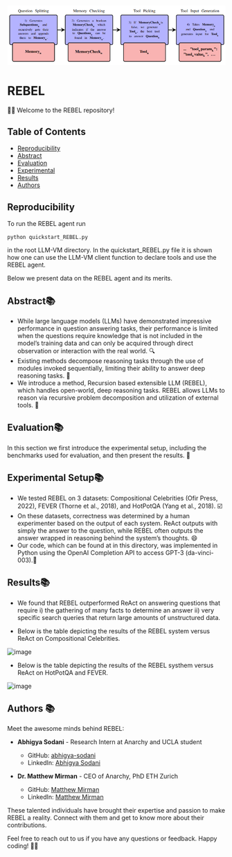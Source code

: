 ![Anarchy Logo](figure.png)
# REBEL

🎉🚀 Welcome to the REBEL repository! 

## Table of Contents
- [Reproducibility](#reproducibility)
- [Abstract](#abstract)
- [Evaluation](#evaluation)
- [Experimental](#experimental-setup)
- [Results](#results)
- [Authors](#authors)

## Reproducibility
To run the REBEL agent run 
```
python quickstart_REBEL.py
```
in the root LLM-VM directory. In the quickstart_REBEL.py file it is shown how one can use the LLM-VM client function to declare tools and use the REBEL agent. 

Below we present data on the REBEL agent and its merits. 

## Abstract📚

* While large language models (LLMs) have demonstrated impressive performance in question answering tasks, their performance is limited when the questions require knowledge that is not included in the model’s training data and can only be acquired through direct observation or interaction with the real world. 🔍
* Existing methods decompose reasoning tasks through the use of modules invoked sequentially, limiting their ability to answer deep reasoning tasks. 🧠
* We introduce a method, Recursion based extensible LLM (REBEL), which handles open-world, deep reasoning tasks. REBEL allows LLMs to reason via recursive problem decomposition and utilization of external tools. 🚀

## Evaluation📚

In this section we first introduce the experimental setup, including the benchmarks used for evaluation, and then present the results. 🤔

## Experimental Setup📚

* We tested REBEL on 3 datasets: Compositional Celebrities (Ofir Press, 2022), FEVER (Thorne et al., 2018), and
HotPotQA (Yang et al., 2018). ☑️
* On these datasets, correctness was determined by a human experimenter based on the output of each system. ReAct outputs with simply the answer to the question, while REBEL
often outputs the answer wrapped in reasoning behind the system’s thoughts. 😄
* Our code, which can be found at in this directory, was implemented in Python using the OpenAI Completion API to access GPT-3 (da-vinci-003).🧠

## Results📚

* We found that REBEL outperformed ReAct on answering questions that require i) the gathering of many facts to determine an answer ii) very specific search queries that return large amounts of unstructured data. 

* Below is the table depicting the results of the REBEL system versus ReAct on Compositional Celebrities.

<img width="400" alt="image" src="https://github.com/anarchy-ai/LLM-VM/assets/37461794/842ff756-f52b-403d-94a0-595e5ac9bba7">

* Below is the table depicting the results of the REBEL systhem versus ReAct on HotPotQA and FEVER.

<img width="300" alt="image" src="https://github.com/anarchy-ai/LLM-VM/assets/37461794/de2e1df4-7f4a-4947-8c32-2ce4312df484">

## Authors 📚

Meet the awesome minds behind REBEL:

- **Abhigya Sodani** - Research Intern at Anarchy and UCLA student
  - GitHub: [abhigya-sodani](https://github.com/abhigya-sodani)
  - LinkedIn: [Abhigya Sodani](https://www.linkedin.com/in/abhigya-sodani-405918160/)

- **Dr. Matthew Mirman** - CEO of Anarchy, PhD ETH Zurich
  - GitHub: [Matthew Mirman](https://github.com/mmirman)
  - LinkedIn: [Matthew Mirman](https://www.linkedin.com/in/matthewmirman/)

These talented individuals have brought their expertise and passion to make REBEL a reality. Connect with them and get to know more about their contributions.

Feel free to reach out to us if you have any questions or feedback. Happy coding! 🎉🚀


